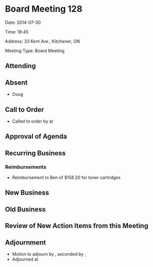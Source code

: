 # Board Meeting 128

Date: 2014-07-30

Time: 18:45

Address: 33 Kent Ave., Kitchener, ON

Meeting Type: Board Meeting

## Attending

## Absent
* Doug

## Call to Order
* Called to order by  at 

## Approval of Agenda

## Recurring Business

### Reimbursements
* Reimbursement to Ben of $158.20 for toner cartridges

## New Business

## Old Business

## Review of New Action Items from this Meeting

## Adjournment
* Motion to adjourn by , seconded by , 
* Adjourned at 
